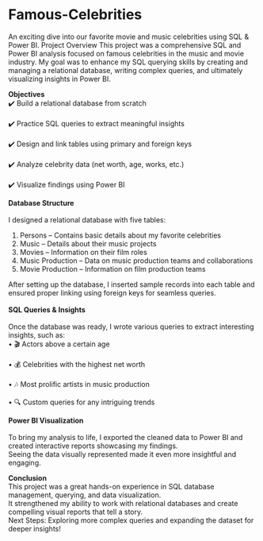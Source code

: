 # Famous-Celebrities
An exciting dive into our favorite movie and music celebrities using SQL &amp; Power BI.
Project Overview
This project was a comprehensive SQL and Power BI analysis focused on famous celebrities in the music and movie industry. My goal was to enhance my SQL querying skills by creating and managing a relational database, writing complex queries, and ultimately visualizing insights in Power BI.

**Objectives** <br>
✔️ Build a relational database from scratch<br>  
✔️ Practice SQL queries to extract meaningful insights<br>  
✔️ Design and link tables using primary and foreign keys<br>  
✔️ Analyze celebrity data (net worth, age, works, etc.)  <br>  
✔️ Visualize findings using Power BI<br>  

**Database Structure** <br>  
I designed a relational database with five tables: <br>  
1.	Persons – Contains basic details about my favorite celebrities <br>  
2.	Music – Details about their music projects <br>  
3.	Movies – Information on their film roles <br>  
4.	Music Production – Data on music production teams and collaborations <br>  
5.	Movie Production – Information on film production teams <br>  
   
After setting up the database, I inserted sample records into each table and <br> ensured proper linking using foreign keys for seamless queries. <br>   
**SQL Queries & Insights** <br>   
Once the database was ready, I wrote various queries to extract interesting insights, such as:<br>
•	🎬 Actors above a certain age  <br>  
•	💰 Celebrities with the highest net worth  <br>  
•	🎶 Most prolific artists in music production  <br>  
•	🔍 Custom queries for any intriguing trends  <br>  

**Power BI Visualization**<br>  
To bring my analysis to life, I exported the cleaned data to Power BI and created interactive reports showcasing my findings. <br>  Seeing the data visually represented made it even more insightful and engaging.<br>  

**Conclusion** <br> 
This project was a great hands-on experience in SQL database management, querying, and data visualization. <br> It strengthened my ability to work with relational databases and create compelling visual reports that tell a story.<br> 
 Next Steps: Exploring more complex queries and expanding the dataset for deeper insights!

